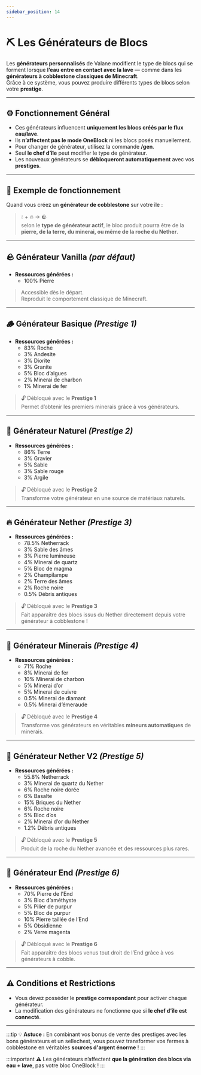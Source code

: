 ```yaml
---
sidebar_position: 14
---
```


# ⛏️ Les Générateurs de Blocs

Les **générateurs personnalisés** de Valane modifient le type de blocs qui se forment lorsque **l’eau entre en contact avec la lave** — comme dans les **générateurs à cobblestone classiques de Minecraft**.  
Grâce à ce système, vous pouvez produire différents types de blocs selon votre **prestige**.

---

## ⚙️ Fonctionnement Général

- Ces générateurs influencent **uniquement les blocs créés par le flux eau/lave**.  
- Ils **n’affectent pas le mode OneBlock** ni les blocs posés manuellement.  
- Pour changer de générateur, utilisez la commande **/gen**.  
- Seul **le chef d’île** peut modifier le type de générateur.  
- Les nouveaux générateurs se **débloqueront automatiquement** avec vos **prestiges**.

---

## 📘 Exemple de fonctionnement

Quand vous créez un **générateur de cobblestone** sur votre île :  
> 💧 + 🔥 → 🪨  
selon le **type de générateur actif**, le bloc produit pourra être de la **pierre, de la terre, du minerai, ou même de la roche du Nether**.

---

## 🪨 Générateur Vanilla *(par défaut)*

- **Ressources générées :**
  - 100% Pierre

> Accessible dès le départ.  
> Reproduit le comportement classique de Minecraft.

---

## 🪵 Générateur Basique *(Prestige 1)*

- **Ressources générées :**
  - 83% Roche  
  - 3% Andesite  
  - 3% Diorite  
  - 3% Granite  
  - 5% Bloc d’algues  
  - 2% Minerai de charbon  
  - 1% Minerai de fer  

> 🔓 Débloqué avec le **Prestige 1**  
> Permet d’obtenir les premiers minerais grâce à vos générateurs.

---

## 🌿 Générateur Naturel *(Prestige 2)*

- **Ressources générées :**
  - 86% Terre  
  - 3% Gravier  
  - 5% Sable  
  - 3% Sable rouge  
  - 3% Argile  

> 🔓 Débloqué avec le **Prestige 2**  
> Transforme votre générateur en une source de matériaux naturels.

---

## 🔥 Générateur Nether *(Prestige 3)*

- **Ressources générées :**
  - 78.5% Netherrack  
  - 3% Sable des âmes  
  - 3% Pierre lumineuse  
  - 4% Minerai de quartz  
  - 5% Bloc de magma  
  - 2% Champilampe  
  - 2% Terre des âmes  
  - 2% Roche noire  
  - 0.5% Débris antiques  

> 🔓 Débloqué avec le **Prestige 3**  
> Fait apparaître des blocs issus du Nether directement depuis votre générateur à cobblestone !

---

## 💎 Générateur Minerais *(Prestige 4)*

- **Ressources générées :**
  - 71% Roche  
  - 8% Minerai de fer  
  - 10% Minerai de charbon  
  - 5% Minerai d’or  
  - 5% Minerai de cuivre  
  - 0.5% Minerai de diamant  
  - 0.5% Minerai d’émeraude  

> 🔓 Débloqué avec le **Prestige 4**  
> Transforme vos générateurs en véritables **mineurs automatiques** de minerais.

---

## 🧱 Générateur Nether V2 *(Prestige 5)*

- **Ressources générées :**
  - 55.8% Netherrack  
  - 3% Minerai de quartz du Nether  
  - 6% Roche noire dorée  
  - 6% Basalte  
  - 15% Briques du Nether  
  - 6% Roche noire  
  - 5% Bloc d’os  
  - 2% Minerai d’or du Nether  
  - 1.2% Débris antiques  

> 🔓 Débloqué avec le **Prestige 5**  
> Produit de la roche du Nether avancée et des ressources plus rares.

---

## 🌌 Générateur End *(Prestige 6)*

- **Ressources générées :**
  - 70% Pierre de l’End  
  - 3% Bloc d’améthyste  
  - 5% Pilier de purpur  
  - 5% Bloc de purpur  
  - 10% Pierre taillée de l’End  
  - 5% Obsidienne  
  - 2% Verre magenta  

> 🔓 Débloqué avec le **Prestige 6**  
> Fait apparaître des blocs venus tout droit de l’End grâce à vos générateurs à cobble.

---

## ⚠️ Conditions et Restrictions

- Vous devez posséder le **prestige correspondant** pour activer chaque générateur.
- La modification des générateurs ne fonctionne que si **le chef d’île est connecté**.

---

:::tip
💡 **Astuce :** En combinant vos bonus de vente des prestiges avec les bons générateurs et un sellechest, vous pouvez transformer vos fermes à cobblestone en véritables **sources d'argent énorme** !
:::

:::important
⚠️ Les générateurs n’affectent **que la génération des blocs via eau + lave**, pas votre bloc OneBlock !
:::
